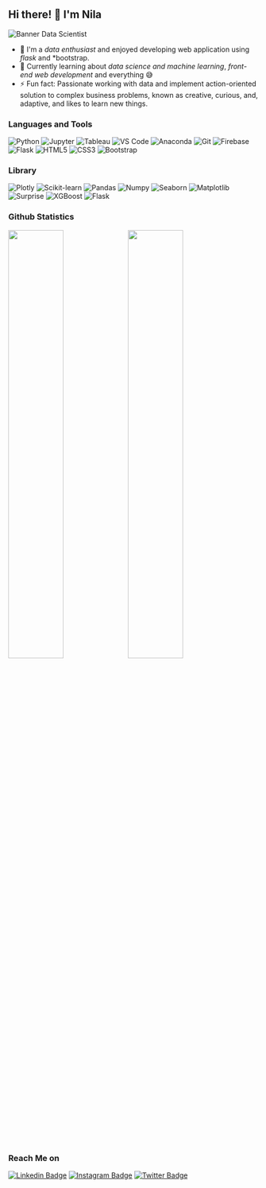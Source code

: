 ## Hi there! 👋 I'm Nila

![Banner Data Scientist](https://user-images.githubusercontent.com/73053128/181452559-ffdf9240-927c-4514-8bea-d223f116af41.jpeg)

- 🚀 I'm a *data enthusiast* and enjoyed developing web application using *flask* and *bootstrap. 
- 🌱 Currently learning about *data science and machine learning*, *front-end web development* and everything 😅
- ⚡ Fun fact: Passionate working with data and implement action-oriented solution to complex business problems, known as creative, curious, and, adaptive, and likes to learn new things.
 
### Languages and Tools 

![Python](http://img.shields.io/badge/-Python-3776AB?style=flat-square&logo=python&logoColor=ffffff)
![Jupyter](https://img.shields.io/badge/-Jupyter-%23F05040?style=flat-square&logo=jupyter&logoColor=ffffff)
![Tableau](http://img.shields.io/badge/-Tableau-1F4788?style=flat-square&logo=tableau&logoColor=ffffff)
![VS Code](http://img.shields.io/badge/-VS%20Code-007ACC?style=flat-square&logo=visual-studio-code&logoColor=ffffff)
![Anaconda](http://img.shields.io/badge/-Anaconda-32CD32?style=flat-square&logo=anaconda&logoColor=ffffff)
![Git](https://img.shields.io/badge/-Git-%23F05032?style=flat-square&logo=git&logoColor=%23ffffff)
![Firebase](https://img.shields.io/badge/-Firebase-FFCA28?style=flat-square&logo=firebase&logoColor=000000)
![Flask](https://img.shields.io/badge/-Flask-000000?style=flat-square&logo=flask&logoColor=ffffff)
![HTML5](https://img.shields.io/badge/-HTML5-%23E44D27?style=flat-square&logo=html5&logoColor=ffffff)
![CSS3](https://img.shields.io/badge/-CSS3-%231572B6?style=flat-square&logo=css3)
![Bootstrap](https://img.shields.io/badge/-Bootstrap-563D7C?style=flat-square&logo=Bootstrap&logoColor=ffffff)

### Library
![Plotly](https://img.shields.io/badge/-Plotly-green)
![Scikit-learn](https://img.shields.io/badge/-Scikit--learn-yellow)
![Pandas](https://img.shields.io/badge/-Pandas-black)
![Numpy](https://img.shields.io/badge/-Numpy-orange)
![Seaborn](https://img.shields.io/badge/-Seaborn-blue)
![Matplotlib](https://img.shields.io/badge/-Matplotlib-red)
![Surprise](https://img.shields.io/badge/-Surprise-pink)
![XGBoost](https://img.shields.io/badge/-XGBoost-blueviolet)
![Flask](https://img.shields.io/badge/-Flask-black)

  
### Github Statistics
<p align=left>
  <img width="47%" src="https://github-readme-stats.vercel.app/api?username=uildanila&show_icons=true&hide_border=true&theme=algolia" />
  <img width="47%" src="https://github-readme-streak-stats.herokuapp.com/?user=uildanila&hide_border=true&theme=algolia" />
</p>


### Reach Me on

[![Linkedin Badge](https://img.shields.io/badge/-Linkedin-0077B5?style=flat-square&logo=Linkedin&logoColor=white&link=https://www.linkedin.com/in/nila-wildanul-husna/)](https://www.linkedin.com/in/nila-wildanul-husna/)
[![Instagram Badge](https://img.shields.io/badge/-Instagram-purple?style=flat-square&logo=instagram&logoColor=white&link=https://www.instagram.com/uildanila/)](https://www.instagram.com/uildanila/)
[![Twitter Badge](https://img.shields.io/badge/-Twitter-1DA1F2?style=flat-square&logo=twitter&logoColor=white&link=https://twitter.com/uildanila/)](https://twitter.com/uildanila/)

